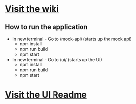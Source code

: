 # [Visit the wiki](https://github.com/Carepatron/Carepatron-Test-Full/wiki)

## How to run the application
- In new terminal - Go to /mock-api/ (starts up the mock api)
  - npm install
  - npm run build
  - npm start
- In new terminal - Go to /ui/ (starts up the UI)
  - npm install
  - npm run build
  - npm start

# [Visit the UI Readme](https://github.com/irsalsss/carepatron-contact/blob/master/ui/README.md)